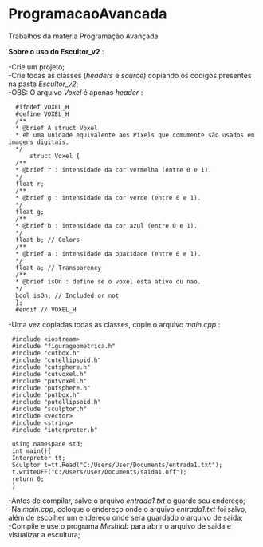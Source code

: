 # ProgramacaoAvancada
Trabalhos da materia Programação Avançada
  
    
  
  
**Sobre o uso do Escultor_v2** :  

-Crie um projeto;  
-Crie todas as classes (*headers* e *source*) copiando os codigos presentes na pasta *Escultor_v2*;  
     -OBS: O arquivo *Voxel* é apenas *header* :  
     
      #ifndef VOXEL_H
      #define VOXEL_H
      /**
      * @brief A struct Voxel
      * eh uma unidade equivalente aos Pixels que comumente são usados em imagens digitais.
      */
          struct Voxel {
      /**
      * @brief r : intensidade da cor vermelha (entre 0 e 1).
      */
      float r;
      /**
      * @brief g : intensidade da cor verde (entre 0 e 1).
      */
      float g;
      /**
      * @brief b : intensidade da cor azul (entre 0 e 1).
      */
      float b; // Colors
      /**
      * @brief a : intensidade da opacidade (entre 0 e 1).
      */
      float a; // Transparency
      /**
      * @brief isOn : define se o voxel esta ativo ou nao.
      */
      bool isOn; // Included or not
      };
      #endif // VOXEL_H    
        
-Uma vez copiadas todas as classes, copie o arquivo *main.cpp* :  

     #include <iostream>
     #include "figurageometrica.h"
     #include "cutbox.h"
     #include "cutellipsoid.h"
     #include "cutsphere.h"
     #include "cutvoxel.h"
     #include "putvoxel.h"
     #include "putsphere.h"
     #include "putbox.h"
     #include "putellipsoid.h"
     #include "sculptor.h"
     #include <vector>
     #include <string>
     #include "interpreter.h"

     using namespace std;
     int main(){
     Interpreter tt;
     Sculptor t=tt.Read("C:/Users/User/Documents/entrada1.txt");
     t.writeOFF("C:/Users/User/Documents/saida1.off");
     return 0;
     }  
   
-Antes de compilar, salve o arquivo *entrada1.txt* e guarde seu endereço;  
-Na *main.cpp*, coloque o endereço onde o arquivo *entrada1.txt* foi salvo, além de escolher um endereço onde será guardado o arquivo de saida;  
-Compile e use o programa *Meshlab* para abrir o arquivo de saida e visualizar a escultura;
 



